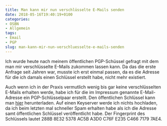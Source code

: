 ```yaml
---
title: Man kann mir nun verschlüsselte E-Mails senden
date: 2018-05-16T19:40:19+0100
categories:
- OSBN
- Allgemein
tags:
- Email
- PGP
slug: man-kann-mir-nun-verschluesselte-e-mails-senden
---
```

Ich wurde heute nach meinem öffentlichen PGP-Schüssel gefragt mit dem man mir verschlüsselte E-Mails zukommen lassen kann. Da das die erste Anfrage seit Jahren war, musste ich erst einmal passen, da es die Adresse für die ich damals einen Schlüssel erstellt habe, nicht mehr existiert.

Auch wenn ich in der Praxis vermutlich wenig bis gar keine verschlüsselten E-Mails erhalten werde, habe ich für die im Impressum genannte E-Mail-Adresse ein PGP-Schlüsselpaar erstellt. Den öffentlichen Schlüssel kann man [hier](https://fryboyter.de/files/fryboyter-pubkey.asc) herunterladen. Auf einen Keyserver werde ich nichts hochladen, da ich beim letzten mal schneller Spam erhalten habe als ich die Adresse samt öffentlichen Schlüssel veröffentlicht habe. Der Fingerprint des Schlüssels lautet 288B 8E32 5378 AC5B A3D0 C76F E235 C466 7179 7AE4.